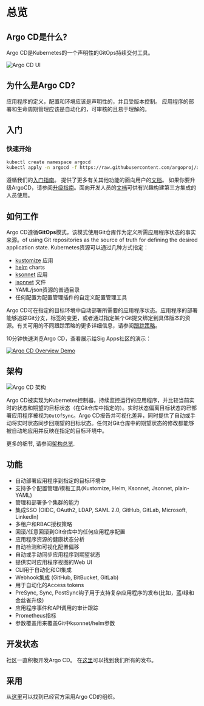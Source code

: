 # 总览

<!-- markdownlint-disable MD026 -->
## Argo CD是什么?
<!-- markdownlint-enable MD026 -->

Argo CD是Kubernetes的一个声明性的GitOps持续交付工具。

![Argo CD UI](assets/argocd-ui.gif)

<!-- markdownlint-disable MD026 -->
## 为什么是Argo CD?
<!-- markdownlint-enable MD026 -->

应用程序的定义，配置和环境应该是声明性的，并且受版本控制。
应用程序的部署和生命周期管理应该是自动化的，可审核的且易于理解的。

## 入门

### 快速开始

```bash
kubectl create namespace argocd
kubectl apply -n argocd -f https://raw.githubusercontent.com/argoproj/argo-cd/stable/manifests/install.yaml
```

遵循我们的[入门指南](getting_started.md)。 提供了更多有关其他功能的面向用户的[文档](user-guide/)。 如果你要升级ArgoCD，请参阅[升级指南](./operator-manual/upgrading/overview.md)。面向开发人员的[文档](developer-guide/)可供有兴趣构建第三方集成的人员使用。

## 如何工作

Argo CD遵循**GitOps**模式，该模式使用Git仓库作为定义所需应用程序状态的事实来源。of using Git repositories as the source of truth for defining
the desired application state. Kubernetes资源可以通过几种方式指定：

* [kustomize](https://kustomize.io) 应用
* [helm](https://helm.sh) charts
* [ksonnet](https://ksonnet.io) 应用
* [jsonnet](https://jsonnet.org) 文件
* YAML/json资源的普通目录
* 任何配置为配置管理插件的自定义配置管理工具

Argo CD可在指定的目标环境中自动部署所需要的应用程序状态。应用程序的部署能够追踪Git分支，标签的变更，或者通过指定某个Git提交绑定到具体版本的资源。有关可用的不同跟踪策略的更多详细信息，请参阅[跟踪策略](user-guide/tracking_strategies.md)。


10分钟快速浏览Argo CD，查看展示给Sig Apps社区的演示：


[![Argo CD Overview Demo](https://img.youtube.com/vi/aWDIQMbp1cc/0.jpg)](https://youtu.be/aWDIQMbp1cc?t=1m4s)

## 架构

![Argo CD 架构](assets/argocd_architecture.png)

Argo CD被实现为Kubernetes控制器，持续监控运行的应用程序，并比较当前实时的状态和期望的目标状态（在Git仓库中指定的）。实时状态偏离目标状态的已部署应用程序被视为`OutOfSync`。Argo CD报告并可视化差异，同时提供了自动或手动将实时状态同步回期望的目标状态。任何对Git仓库中的期望状态的修改都能够被自动地应用并反映在指定的目标环境中。

更多的细节, 请参阅[架构总览](operator-manual/architecture.md).

## 功能

* 自动部署应用程序到指定的目标环境中
* 支持多个配置管理/模板工具(Kustomize, Helm, Ksonnet, Jsonnet, plain-YAML)
* 管理和部署多个集群的能力
* 集成SSO (OIDC, OAuth2, LDAP, SAML 2.0, GitHub, GitLab, Microsoft, LinkedIn)
* 多租户和RBAC授权策略
* 回滚/任意回滚到Git仓库中的任何应用程序配置
* 应用程序资源的健康状态分析
* 自动检测和可视化配置偏移
* 自动或手动同步应用程序到期望状态
* 提供实时应用程序视图的Web UI
* CLI用于自动化和CI集成
* Webhook集成 (GitHub, BitBucket, GitLab)
* 用于自动化的Access tokens
* PreSync, Sync, PostSync钩子用于支持复杂应用程序的发布(比如，蓝/绿和金丝雀升级)
* 应用程序事件和API调用的审计跟踪
* Prometheus指标
* 参数覆盖用来覆盖Git中ksonnet/helm参数

## 开发状态

社区一直积极开发Argo CD。 在[这里](https://github.com/argoproj/argo-cd/releases)可以找到我们所有的发布。

## 采用

从[这里](https://github.com/argoproj/argo-cd/blob/master/USERS.md)可以找到已经官方采用Argo CD的组织。